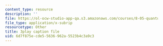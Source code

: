 ```yaml
---
content_type: resource
description: ''
file: https://ol-ocw-studio-app-qa.s3.amazonaws.com/courses/8-05-quantum-physics-ii-fall-2013/6d7f875ecde55636962a5523b4c3a9c3_zOZw3zCLzyE.vtt
file_type: application/x-subrip
resourcetype: Other
title: 3play caption file
uid: 6d7f875e-cde5-5636-962a-5523b4c3a9c3
---
```

